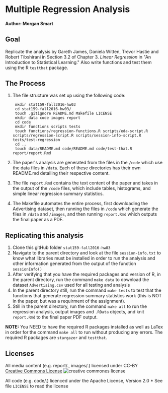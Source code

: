 # Multiple Regression Analysis

#### Author: Morgan Smart

## Goal
Replicate the analysis by Gareth James, Daniela Witten, Trevor Hastie and Robert Tibshirani in Section 3.2 of Chapter 3. *Linear Regression* in "An Introduction to Statistical Learning." Also write functions and test them using the R `testthat` package.

## The Process
1. The file structure was set up using the following code:

        mkdir stat159-fall2016-hw03    
        cd stat159-fall2016-hw03/  
        touch .gitignore README.md Makefile LICENSE    
        mkdir data code images report
        cd code
        mkdir functions scripts tests
        touch functions/regression-functions.R scripts/eda-script.R scripts/regression-script.R scripts/session-info-script.R tests/test-regression
        cd ..
        touch data/README.md code/README.md code/test-that.R report/report.Rmd
2. The paper's analysis are  generated from the files in the `/code` which use the data files in `/data`. Each of these directories has their own README.md detailing their respective content. 
3. The file `report.Rmd` contains the text content of the paper and takes in the output of the `/code` files, which include tables, histograms, and simple linear regression summary statistics.
4. The Makefile automates the entire process, first downloading the Advertising dataset, then running the files in `/code` which generate the files in `/data` and `/images`, and then running `report.Rmd` which outputs the final paper as a PDF. 

## Replicating this analysis
1. Clone this gitHub folder `stat159-fall2016-hw03`
2. Navigate to the parent directory and look at the file `session-info.txt` to know what libraries must be installed in order to run the analysis and other information generated from the output of the function `sessionInfo()`
3.  After verifying that you have the required packages and version of R, in the parent directory, run the command `make data` to download the dataset `Advertising.csv` used for all testing and analysis
4. In the parent directory still, run the command `make tests` to test that the functions that generate regression summary statistics work (this is NOT in the paper, but was a requirment of the assignment).
5. Still in the parent directory, run the command `make all` to run the regression analysis, output images and `.RData` objects, and knit `report.Rmd` to the final paper PDF output.

**NOTE:** You NEED to have the required R packages installed as well as LaTex in order for the command `make all` to run without producing any errors. The required R packages are `stargazer` and `testthat`. 

## Licenses

All media content (e.g. report/., images/.) licensed under CC-BY  
[Creative Commons License](http://creativecommons.org/licenses/by-sa/4.0/) 
![creative commones license](https://i.creativecommons.org/l/by-sa/4.0/88x31.png)

All code (e.g. code/.) licenced under the Apache License, Version 2.0
    * See file `LICENSE` to read the license




